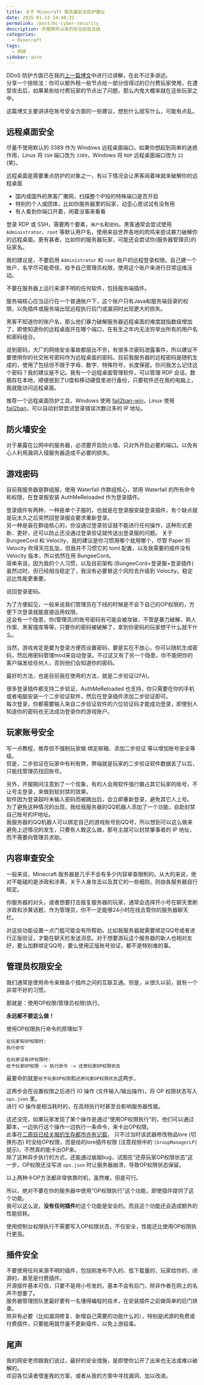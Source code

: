 ```yaml
---
title: 关于 Minecraft 服务器安全防护建议
date: 2025-01-13 14:48:32
permalink: /post/mc-cyber-security
description: 开服两年以来的安全经验总结
categories: 
  - Minecraft
tags: 
  - 网络
sidebar: auto
---
```


DDoS 防护方面已在我的[上一篇博文](https://producer.mrxiaom.top/post/mc-ddos)中进行过讲解，在此不过多讲述。  
分享一个排除法：你可以额外租一些节点给一部分信得过的已付费玩家使用，在遭受攻击后，如果某些给付费玩家的节点出了问题，那么内鬼大概率就在这些玩家之中。

这篇博文主要讲讲在账号安全方面的一些建议，想到什么就写什么，可能有点乱。

## 远程桌面安全

尽量不使用默认的 3389 作为 Windows 远程桌面端口。如果你想起到简单的迷惑作用，Linux 将 `SSH` 端口改为 `3389`，Windows 将 `RDP` 远程桌面端口改为 `22` (笑)。

远程桌面是需要重点防护的对象之一，有以下情况会让黑客闻着味就来破解你的远程桌面
+ 国内或国外的黑客广撒网，扫描整个IP段的特殊端口是否开启
+ 特别的个人或团体，比如你服务器里的玩家，动歪心思试试有没有用
+ 有人看到你端口开着，闲着没事来看看

登录 RDP 或 SSH，需要两个要素，`用户名`和`密码`。黑客通常会尝试使用 `Administrator`、`root` 等默认用户名，使用来自世界各地的肉鸡来尝试暴力破解你的远程桌面。更有甚者，比如你的服务器玩家，可能还会尝试你(服务器管理员)的玩家名。

我的建议是，不要启用 `Administrator` 和 `root` 账户的远程登录权限。自己建一个账户，名字尽可能奇怪，给予自己管理员权限，使用这个账户来进行日常运维活动。

不要在服务器上运行来源不明的任何软件，包括服务端插件。

服务端核心应当运行在一个普通账户下，这个账户只有Java和服务端目录的权限，以免插件或服务端出现远程执行后门或漏洞时出现更大的损失。

黑客不知道你的账户名，那么他们暴力破解服务器远程桌面的难度就指数级增加了，即使知道你的远程桌面开在哪个端口，在有生之年内无法穷举出所有的用户名和密码组合。

说到密码，大厂的网络安全事故都层出不穷，有很多次密码泄露事件，所以建议不要使用你的社交账号密码作为远程桌面的密码。目前我服务器的远程密码是随机生成的，使用了包括但不限于字母、数字、特殊符号，长度保密。你问我怎么记住这个密码？我的建议是不记。我有一个远程桌面管理软件，可以管理 RDP 会话，数据存在本地，顺便放到了U盘和移动硬盘里进行备份，只要软件还在我的电脑上，我就能访问远程桌面。

推荐一个远程桌面防护工具，Windows 使用 [fail2ban-win](https://gitee.com/iamverygood/fail2ban-win)，Linux 使用 [fail2ban](https://github.com/fail2ban/fail2ban)，可以自动封禁尝试登录错误次数过多的 IP 地址。

## 防火墙安全

对于暴露在公网中的服务器，必须要开启防火墙，只对外开启必要的端口。以免有心人利用漏洞入侵服务器造成不必要的损失。

## 游戏密码

目前我服务器是群组服，使用 Waterfall 作群组核心，禁用 Waterfall 的所有命令和权限，在登录服安装 AuthMeReloaded 作为登录插件。

登录插件有两种，一种是单个子服的，也就是在登录服安装登录插件，有个缺点就是玩太久之后突然回登录服会要求重新登录。  
另一种是装在群组核心的，你没通过登录验证就不能进行任何操作，这种形式更新、更好，还可以防止还没通过登录验证就传送出登录服的问题。
关于 BungeeCord 和 Velocity，我的建议是你习惯用哪个就用哪个，尽管 Paper 将 Velocity 吹得天花乱坠，但我并不习惯它的 toml 配置，以及我需要的插件没有 Velocity 版本，所以依然在用 BungeeCord。  
简单来说，因为我的个人习惯，以及目前架构 (BungeeCord+登录服+登录插件) 虽然过时，但已经相当稳定了，我没有必要冒这个风险去升级到 Velocity。稳定远比性能更重要。

说回登录密码。

为了方便起见，一般来说我们管理员在下线的时候是不会下自己的OP权限的，方便下次登录就能直接运用权限。  
这会有一个隐患，你(管理员)的账号密码有可能会被攻破，不管是暴力破解、熟人作案、黑客撞库等等，只要你的密码被破解了，拿到你密码的玩家想干什么就干什么。

当然，游戏肯定是要为登录方便而设置密码，要是实在不放心，你可以随机生成密码，然后用密码管理mod来自动登录。不过这又有了另一个隐患，你不能把你的客户端发给任何人，否则他们会知道你的密码。

最好的方法，也是目前我在使用的方法，就是二步验证(2FA)。

很多登录插件都支持二步验证，AuthMeReloaded 也支持，你只需要在你的手机或者电脑安装一个二步验证软件，然后在登录插件添加二步验证即可。  
每次登录，你都需要输入来自二步验证软件的六位验证码才能成功登录，即使别人知道你的密码也无法成功登录你的游戏账户。

## 玩家账号安全

写一点教程，推荐但不强制玩家做 绑定邮箱、添加二步验证 等以增加账号安全等级。  
但是，二步验证在玩家中有利有弊，弊端就是玩家的二步验证软件数据丢了以后，只能找管理员找回账号。

另外，开服期间注意到了一个现象，有的人会用软件强行霸占其它玩家的账号，不让号主登录，来做到软封禁的效果。  
软件因为登录超时未输入密码而被踢出后，会立即重新登录，避免其它人上号。  
为了避免这种情况的出现，我给我服务器的QQ机器人添加了一个功能，自助封禁自己账号的IP地址。  
我服务器的QQ机器人可以绑定自己的游戏账号到QQ号，所以想到可以这么做来避免上述情况的发生，只要有人敢这么做，那号主就可以封禁肇事者的 IP 地址，而不需要向管理员求助。

## 内容审查安全

一般来说，Minecraft 服务器是几乎不会有多少内容审查限制的。从大的来说，绝对不能碰的是涉政和涉黄，关于人身攻击以及其它的一些细则，则由各服务器自行规定。

你服务器的对头，或者想要打击报复服务器的玩家，通常会选择开小号在聊天里刷涉政和涉黄话题，作为管理员，你不一定能够24小时在线去管你的服务器聊天栏。

对这些功能设置一点门槛可能会有所帮助。比如我服务器就需要绑定QQ号或者进行正版验证，才能在聊天栏发送消息。对于想要游玩这个服务器的新人也相对友好，要么加群绑定QQ号，要么使用正版账号验证，都不是特别难的事。

## 管理员权限安全

我们通常是使用命令来做各个插件之间的互联互通。但是，从很久以前，就有一个非常不好的习惯。

那就是：使用OP权限(管理员权限)执行。

**永远都不要这么做！**

使用OP权限执行命令的原理如下
```
在玩家有OP权限时:
执行命令

在玩家没有OP权限时:
给予玩家OP权限 -> 执行命令 -> 还原玩家OP权限状态
```
最要命的就是`给予玩家OP权限`和`还原玩家OP权限状态`这两步。

这两步会在设置权限之后进行 IO 操作 (文件输入/输出操作)，将 OP 权限状态写入 `ops.json` 里。  
进行 IO 操作是相当耗时的，在高频执行时甚至会影响服务器性能。

这还没完，如果玩家发现了某个操作是通过“使用OP权限执行”的，他们可以通过脚本，一边执行这个操作一边执行一条命令，来卡出OP权限。  
此事在[二周目已经关服的生存都市亦有记载](https://www.bilibili.com/video/BV1ni4y1N7Ex/)，
只不过当时该武器修改物品lore (切换形态) 时没给OP权限，而是给的lore插件权限 (注意视频中的 `[GroupManagerLP]` 提示)，不然真的能卡出OP来。  
除了这种异步执行的方式，还能通过崩服bug，试图在“还原玩家OP权限状态”这一步，OP权限还没写进 `ops.json` 时让服务器崩溃，导致OP权限状态保留。

以上两种卡OP方法都非常依靠时机，虽然难，但是可行。

所以，绝对不要在你的服务器中使用“OP权限执行”这个功能，即使插件提供了这个功能。  
我可以这么说，**没有任何插件**的这个功能是安全的。而且这个功能还会造成额外的性能损耗。

使用控制台权限执行不需要写入OP权限状态，不仅安全，性能还比使用OP权限执行更高。

## 插件安全

不要使用任何来源不明的插件，包括刚发布不久的、低下载量的、玩家给你的、闭源的，甚至是付费插件。  
开源插件基本可信，只要不是用小号发的，基本不会有后门，除非作者在网上的名声不想要了。  
服务器管理团队里最好要有一名懂得编程的技术，在安装插件之前做简单的后门排查。  
除非有必要（比如漏洞修复、新增自己需要的功能什么的），特别是闭源的免费或付费插件，只要能用就尽量不更新插件，以免上游投毒。

## 尾声

我的网安老师跟我们说过，最好的安全措施，是即使你公开了出来也无法或难以破解的。  
欢迎各位读者借鉴我的方案，或者从我的方案中寻找漏洞、加以改进。
